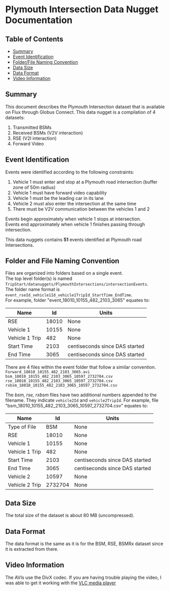 # Plymouth Intersection Data Nugget Documentation

## Table of Contents
- [Summary](#summary)
- [Event Identification](#event-identification)
- [Folder/File Naming Convention](#folder-and-file-naming-convention)
- [Data Size](#data-size)
- [Data Format](#data-format)
- [Video Information](#video-information)

## Summary
This document describes the Plymouth Intersection dataset that is available on Flux through Globus Connect. 
This data nugget is a compilation of 4 datasets:
1. Transmitted BSMs
2. Received BSMs (V2V interaction)
3. RSE (V2I interaction)
4. Forward Video

## Event Identification
Events were identified according to the following constraints:  
1. Vehicle 1 must enter and stop at a Plymouth road intersection (buffer zone of 50m radius)
2. Vehicle 1 must have forward video capability
3. Vehicle 1 must be the leading car in its lane
4. Vehicle 2 must also enter the intersection at the same time
5. There must be V2V communication between the vehicles 1 and 2

Events begin approximately when vehicle 1 stops at intersection.  
Events end approximately when vehicle 1 finishes passing through intersection.

This data nuggets contains **51** events identified at Plymouth road Intersections.

## Folder and File Naming Convention
Files are organized into folders based on a single event.  
The top level folder(s) is named `TripStart/datanuggets/PlymouthIntersections/intersectionEvents`.  
The folder name format is `event_rseId_vehicle1Id_vehicle1TripId_StartTime_EndTime`.  
For example, folder "event_18010_10155_482_2103_3065" equates to:

Name|Id|Units
---|---|---
RSE|18010|None
Vehicle 1|10155|None
Vehicle 1 Trip|482|None
Start Time|2103|centiseconds since DAS started
End Time|3065|centiseconds since DAS started

There are 4 files within the event folder that follow a similar convention.  
`Forward_18010_10155_482_2103_3065.avi`  
`bsm_18010_10155_482_2103_3065_10597_2732704.csv`  
`rse_18010_10155_482_2103_3065_10597_2732704.csv`  
`rxbsm_18010_10155_482_2103_3065_10597_2732704.csv`

The *bsm, rse, rxbsm* files have two additional numbers appended to the filename. They indicate `vehicle2Id` and `vehicle2TripId`.
For example, file "bsm_18010_10155_482_2103_3065_10597_2732704.csv" equates to:

Name|Id|Units
---|---|---
Type of File|BSM|None
RSE|18010|None
Vehicle 1|10155|None
Vehicle 1 Trip|482|None
Start Time|2103|centiseconds since DAS started
End Time|3065|centiseconds since DAS started
Vehicle 2|10597|None
Vehicle 2 Trip|2732704|None

## Data Size
The total size of the dataset is about 80 MB (uncompressed).

## Data Format
The data format is the same as it is for the BSM, RSE, BSMRx dataset since it is extracted from there.

## Video Information
The AVIs use the DivX codec. If you are having trouble playing the video, I was able to get it working with the [VLC media player](https://www.videolan.org/index.html)
